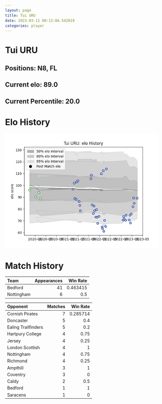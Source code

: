 ```yaml
---  
layout: page  
title: Tui URU  
date: 2023-03-11 00:12:04.542019  
categories: player  
---
```

# Tui URU

## Positions: N8, FL

## Current elo: 89.0

## Current Percentile: 20.0

# Elo History


![elo history](history_TuiURU.png)
# Match History


| Team       |   Appearances |   Win Rate |
|:-----------|--------------:|-----------:|
| Bedford    |            41 |   0.463415 |
| Nottingham |             6 |   0.5      |

| Opponent            |   Matches |   Win Rate |
|:--------------------|----------:|-----------:|
| Cornish Pirates     |         7 |   0.285714 |
| Doncaster           |         5 |   0.4      |
| Ealing Trailfinders |         5 |   0.2      |
| Hartpury College    |         4 |   0.75     |
| Jersey              |         4 |   0.25     |
| London Scottish     |         4 |   1        |
| Nottingham          |         4 |   0.75     |
| Richmond            |         4 |   0.25     |
| Ampthill            |         3 |   1        |
| Coventry            |         3 |   0        |
| Caldy               |         2 |   0.5      |
| Bedford             |         1 |   1        |
| Saracens            |         1 |   0        |